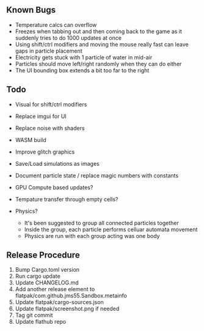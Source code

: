 ## Known Bugs
* Temperature calcs can overflow
* Freezes when tabbing out and then coming back to the game as it suddenly tries to do 1000 updates at once
* Using shift/ctrl modifiers and moving the mouse really fast can leave gaps in particle placement
* Electricity gets stuck with 1 particle of water in mid-air
* Particles should move left/right randomly when they can do either
* The UI bounding box extends a bit too far to the right

## Todo
* Visual for shift/ctrl modifiers
* Replace imgui for UI
* Replace noise with shaders
* WASM build
* Improve glitch graphics
* Save/Load simulations as images
* Document particle state / replace magic numbers with constants

* GPU Compute based updates?
* Tempature transfer through empty cells?
* Physics?
    * It's been suggested to group all connected particles together
    * Inside the group, each particle performs celluar automata movement
    * Physics are run with each group acting was one body

## Release Procedure
1. Bump Cargo.toml version
2. Run cargo update
3. Update CHANGELOG.md
4. Add another release element to flatpak/com.github.jms55.Sandbox.metainfo
5. Update flatpak/cargo-sources.json
6. Update flatpak/screenshot.png if needed
7. Tag git commit
8. Update flathub repo
